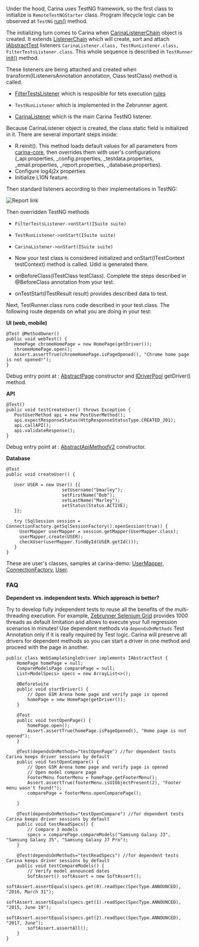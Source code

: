 Under the hood, Carina uses TestNG framework, so the first class to initialize is `RemoteTestNGStarter` class. Program lifecycle logic can be observed at `TestNG` [run()](https://github.com/cbeust/testng/blob/c394d371224b7d1aa3872c34c1f7818e2b9335f9/testng-core/src/main/java/org/testng/TestNG.java#L1058) method.

The initializing turn comes to Carina when [CarinaListenerChain](https://github.com/zebrunner/carina/blob/master/carina-core/src/main/java/com/qaprosoft/carina/core/foundation/listeners/CarinaListenerChain.java) object is created.
It extends [ListenerChain](http://javadox.com/com.nordstrom.tools/testng-foundation/1.10.0/com/nordstrom/automation/testng/package-summary.html)
which will create, sort and attach [IAbstractTest](https://github.com/zebrunner/carina/blob/60bea823c0921cb808e4c68eb6c056710a72b847/carina-core/src/main/java/com/qaprosoft/carina/core/foundation/IAbstractTest.java#L49) listeners `CarinaListener.class, TestRunListener.class, FilterTestsListener.class`. This whole sequence is described in `TestRunner` [init()](https://github.com/cbeust/testng/blob/c394d371224b7d1aa3872c34c1f7818e2b9335f9/testng-core/src/main/java/org/testng/TestRunner.java#L229) method.

These listeners are being attached and created when transform(IListenersAnnotation annotation, Class testClass) method is called.

* [FilterTestsListener](https://github.com/zebrunner/carina/blob/1202f5f7a660e53ab463548dd111682b310be261/carina-core/src/main/java/com/qaprosoft/carina/core/foundation/listeners/FilterTestsListener.java#L33) which is resposible for tets execution [rules]( https://zebrunner.github.io/carina/configuration/#tests-execution-filter-configuration)

* `TestRunListener` which is implemented in the Zebrunner agent. 

* [CarinaListener](https://github.com/zebrunner/carina/blob/1202f5f7a660e53ab463548dd111682b310be261/carina-core/src/main/java/com/qaprosoft/carina/core/foundation/listeners/CarinaListener.java#L105) which is the main Carina TestNG listener.

Because CarinaListener object is created, the class static field is initialized in it. There are several important steps inside:

* R.reinit(). This method loads default values for all parameters from [carina-core](https://github.com/zebrunner/carina/blob/master/carina-core/src/main/resources), then overrides them with user's configurations (_api.properties, _config.properties, _testdata.properties, _email.properties, _report.properties, _database.properties).
* Configure log4j2x properties 
* Initialize L10N feature.

Then standard listeners according to their implementations in TestNG:

![Report link](../img/debug_entry_point1.png)

Then overridden TestNG methods

* `FilterTestsListener->onStart(ISuite suite)`

* `TestRunListener->onStart(ISuite suite)`

* `CarinaListener->onStart(ISuite suite)`

* Now your test class is considered initialized and onStart(ITestContext testContext) method is called. Udid is generated there.

* onBeforeClass(ITestClass testClass). Complete the steps described in @BeforeClass annotation from your test.

* onTestStart(ITestResult result) provides described data to test.

Next, TestRunner.class runs code described in your test.class. The following route depends on what you are doing in your test:

**UI (web, mobile)**

```
@Test @MethodOwner()
public void webTest() {
   HomePage chromeHomePage = new HomePage(getDriver());
   chromeHomePage.open();
   Assert.assertTrue(chromeHomePage.isPageOpened(), "Chrome home page is not opened!"); 
} 
```

Debug entry point at : [AbstractPage](https://github.com/zebrunner/carina/blob/master/carina-webdriver/src/main/java/com/qaprosoft/carina/core/gui/AbstractPage.java) constructor and [IDriverPool](https://github.com/zebrunner/carina/blob/master/carina-webdriver/src/main/java/com/qaprosoft/carina/core/foundation/webdriver/IDriverPool.java) getDriver() method.
   
**API**

```
@Test()
public void testCreateUser() throws Exception {
   PostUserMethod api = new PostUserMethod();
   api.expectResponseStatus(HttpResponseStatusType.CREATED_201);
   api.callAPI();
   api.validateResponse();
}
```

Debug entry point at : [AbstractApiMethodV2](https://github.com/zebrunner/carina/blob/master/carina-api/src/main/java/com/qaprosoft/carina/core/foundation/api/AbstractApiMethodV2.java) constructor.

**Database**

```
@Test
public void createUser() {

   User USER = new User() {{
                     setUsername("bmarley");
                     setFirstName("Bob");
                     setLastName("Marley");
                     setStatus(Status.ACTIVE);
   }};

   try (SqlSession session = ConnectionFactory.getSqlSessionFactory().openSession(true)) {
     UserMapper userMapper = session.getMapper(UserMapper.class);
     userMapper.create(USER);
     checkUser(userMapper.findById(USER.getId()));
   }
}
```  

These are user's classes, samples at carina-demo: [UserMapper](https://github.com/zebrunner/carina-demo/blob/master/src/main/java/com/qaprosoft/carina/demo/db/mappers/UserMapper.java), [ConnectionFactory](https://github.com/zebrunner/carina-demo/blob/master/src/main/java/com/qaprosoft/carina/demo/utils/ConnectionFactory.java), [User](https://github.com/zebrunner/carina-demo/blob/master/src/main/java/com/qaprosoft/carina/demo/db/models/User.java).

### FAQ

**Dependent vs. independent tests. Which approach is better?**

Try to develop fully independent tests to reuse all the benefits of the multi-threading execution. For example, [Zebrunner Selenium Grid](https://zebrunner.com/) provides 1000 threads as default limitation and allows to execute your full regression scenarios in minutes!
Use dependent methods via `dependsOnMethods` Test Annotation only if it is really required by Test logic. Carina will preserve all drivers for dependent methods so you can start a driver in one method and proceed with the page in another.
```
public class WebSampleSingleDriver implements IAbstractTest {
    HomePage homePage = null;
    CompareModelsPage comparePage = null;
    List<ModelSpecs> specs = new ArrayList<>();

    @BeforeSuite
    public void startDriver() {
        // Open GSM Arena home page and verify page is opened
        homePage = new HomePage(getDriver());
    }
    
    @Test
    public void testOpenPage() {
        homePage.open();
        Assert.assertTrue(homePage.isPageOpened(), "Home page is not opened");
    }
    
    @Test(dependsOnMethods="testOpenPage") //for dependent tests Carina keeps driver sessions by default
    public void testOpenCompare() {
        // Open GSM Arena home page and verify page is opened
        // Open model compare page
        FooterMenu footerMenu = homePage.getFooterMenu();
        Assert.assertTrue(footerMenu.isUIObjectPresent(2), "Footer menu wasn't found!");
        comparePage = footerMenu.openComparePage();

    }
    
    @Test(dependsOnMethods="testOpenCompare") //for dependent tests Carina keeps driver sessions by default
    public void testReadSpecs() {
        // Compare 3 models
        specs = comparePage.compareModels("Samsung Galaxy J3", "Samsung Galaxy J5", "Samsung Galaxy J7 Pro");
    }
    
    @Test(dependsOnMethods="testReadSpecs") //for dependent tests Carina keeps driver sessions by default
    public void testCompareModels() {
        // Verify model announced dates
        SoftAssert() softAssert = new SoftAssert();
        softAssert.assertEquals(specs.get(0).readSpec(SpecType.ANNOUNCED), "2016, March 31");
        softAssert.assertEquals(specs.get(1).readSpec(SpecType.ANNOUNCED), "2015, June 19");
        softAssert.assertEquals(specs.get(2).readSpec(SpecType.ANNOUNCED), "2017, June");
        softAssert.assertAll();
    }
}
```
